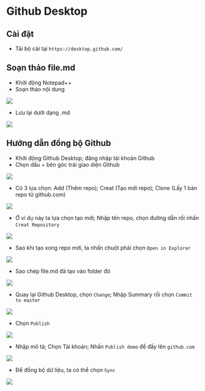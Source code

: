 # Github Desktop
## Cài đặt
- Tải bộ cài tại `https://desktop.github.com/`

## Soạn thảo file.md
- Khởi động Notepad++
- Soạn thảo nội dung

<img src="http://i.imgur.com/ZUdNxU2.png">

- Lưu lại dưới dạng .md

<img src="http://i.imgur.com/q7ID7nV.png">

## Hướng dẫn đồng bộ Github
- Khởi động Github Desktop; đăng nhập tài khoản Github
- Chọn dấu + bên góc trái giao diện Github

<img src="http://i.imgur.com/u4HM2W5.png">

- Có 3 lựa chọn: Add (Thêm repo); Creat (Tạo mới repo); Clone (Lấy 1 bản repo từ github.com)

<img src="http://i.imgur.com/TxZmlDn.png">

- Ở ví dụ này ta lựa chọn tạo mới; Nhập tên repo, chọn đường dẫn rồi nhấn `Creat Repository`

<img src="http://i.imgur.com/jgcAGZs.png">

- Sao khi tạo xong repo mới, ta nhấn chuột phải chọn `Open in Explorer`

<img src="http://i.imgur.com/sa2RcIK.png">

- Sao chép file.md đã tạo vào folder đó

<img src="http://i.imgur.com/cW4yl7H.png">

- Quay lại Github Desktop, chọn `Change`; Nhập Summary rồi chọn `Commit to master`

<img src="http://i.imgur.com/5oQ7yfe.png">

- Chọn `Publish`

<img src="http://i.imgur.com/rDGkgns.png">

- Nhập mô tả; Chọn Tài khoản; Nhấn `Publish demo` để đấy lên `github.com`

<img src="http://i.imgur.com/kfAfNp1.png">

- Để đồng bộ dữ liệu, ta có thể chọn `Sync`

<img src="http://i.imgur.com/OsUmVIU.png">

